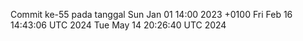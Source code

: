 Commit ke-55 pada tanggal Sun Jan 01 14:00 2023 +0100
Fri Feb 16 14:43:06 UTC 2024
Tue May 14 20:26:40 UTC 2024

